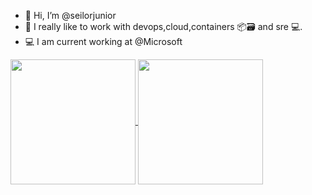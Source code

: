 - 👋 Hi, I’m @seilorjunior
- 🐋 I really like to work with devops,cloud,containers 📦🗃️ and sre 💻.
- 💻 I am current working at @Microsoft 

 <div>
  <a href="https://github.com/seilorjunior">
    <img height=200 align="center" src="https://github-readme-stats.vercel.app/api?username=seilorjunior" />
    <img height=200 align="center" src="https://github-readme-stats.vercel.app/api/top-langs?username=seilorjunior&layout=compact&langs_count=8&card_width=320" />    
</div>
